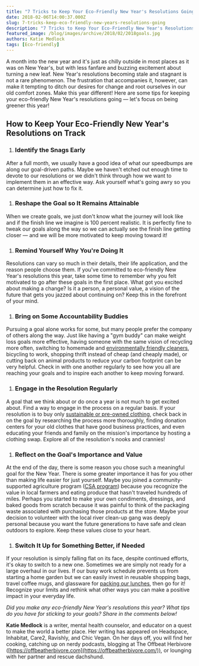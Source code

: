 ```yaml
---
title: "7 Tricks to Keep Your Eco-Friendly New Year's Resolutions Going"
date: 2018-02-06T14:00:37.000Z
slug: 7-tricks-keep-eco-friendly-new-years-resolutions-going
description: "7 Tricks to Keep Your Eco-Friendly New Year's Resolutions Going"
featured_image: /blog/images/archive/2018/02/2018goals.jpg
authors: Katie Medlock
tags: [Eco-friendly]
---
```


A month into the new year and it's just as chilly outside in most places as it was on New Year's, but with less fanfare and buzzing excitement about turning a new leaf. New Year's resolutions becoming stale and stagnant is not a rare phenomenon. The frustration that accompanies it, however, can make it tempting to ditch our desires for change and root ourselves in our old comfort zones. Make this year different! Here are some tips for keeping your eco-friendly New Year's resolutions going — let's focus on being greener this year!

## How to Keep Your Eco-Friendly New Year's Resolutions on Track

1. ### Identify the Snags Early

After a full month, we usually have a good idea of what our speedbumps are along our goal-driven paths. Maybe we haven't etched out enough time to devote to our resolutions or we didn't think through how we want to implement them in an effective way. Ask yourself what's going awry so you can determine just how to fix it.

1. ### Reshape the Goal so It Remains Attainable

When we create goals, we just don't know what the journey will look like and if the finish line we imagine is 100 percent realistic. It is perfectly fine to tweak our goals along the way so we can actually see the finish line getting closer — and we will be more motivated to keep moving toward it!

1. ### Remind Yourself Why You're Doing It

Resolutions can vary so much in their details, their life application, and the reason people choose them. If you've committed to eco-friendly New Year's resolutions this year, take some time to remember why you felt motivated to go after these goals in the first place. What got you excited about making a change? Is it a person, a personal value, a vision of the future that gets you jazzed about continuing on? Keep this in the forefront of your mind.

1. ### Bring on Some Accountability Buddies

Pursuing a goal alone works for some, but many people prefer the company of others along the way. Just like having a "gym buddy" can make weight loss goals more effective, having someone with the same vision of recycling more often, switching to homemade and [environmentally friendly cleaners](https://www.tomatoink.com/blog/posts/green-cleaning-your-home.html), bicycling to work, shopping thrift instead of cheap (and cheaply made), or cutting back on animal products to reduce your carbon footprint can be very helpful. Check in with one another regularly to see how you all are reaching your goals and to inspire each another to keep moving forward.

1. ### Engage in the Resolution Regularly

A goal that we think about or do once a year is not much to get excited about. Find a way to engage in the process on a regular basis. If your resolution is to buy only [sustainable or pre-owned clothing](https://www.tomatoink.com/blog/posts/top-reasons-stock-closet-eco-friendly-clothing.html), check back in on the goal by researching the process more thoroughly, finding donation centers for your old clothes that have good business practices, and even educating your friends and family on the mission's importance by hosting a clothing swap. Explore all of the resolution's nooks and crannies!

1. ### Reflect on the Goal's Importance and Value

At the end of the day, there is some reason you chose such a meaningful goal for the New Year. There is some greater importance it has for you other than making life easier for just yourself. Maybe you joined a community-supported agriculture program ([CSA program](https://www.tomatoink.com/blog/posts/alternatives-to-growing-your-own-produce.html)) because you recognize the value in local farmers and eating produce that hasn't traveled hundreds of miles. Perhaps you started to make your own condiments, dressings, and baked goods from scratch because it was painful to think of the packaging waste associated with purchasing those products at the store. Maybe your decision to volunteer with the local river clean-up gang was deeply personal because you want the future generations to have safe and clean outdoors to explore. Keep these values close to your heart.

1. ### Switch It Up for Something Better, if Needed

If your resolution is simply falling flat on its face, despite continued efforts, it's okay to switch to a new one. Sometimes we are simply not ready for a large overhaul in our lives. If our busy work schedule prevents us from starting a home garden but we can easily invest in reusable shopping bags, travel coffee mugs, and glassware for [packing our lunches](https://www.tomatoink.com/blog/posts/greenest-gear-national-pack-your-lunch-day.html), then go for it! Recognize your limits and rethink what other ways you can make a positive impact in your everyday life.

_Did you make any eco-friendly New Year's resolutions this year? What tips do you have for sticking to your goals? Share in the comments below!_

**Katie Medlock** is a writer, mental health counselor, and educator on a quest to make the world a better place. Her writing has appeared on Headspace, Inhabitat, Care2, Ravishly, and Chic Vegan. On her days off, you will find her cooking, catching up on nerdy podcasts, blogging at The Offbeat Herbivore ([https://offbeatherbivore.com](https://offbeatherbivore.com/)), or lounging with her partner and rescue dachshund.